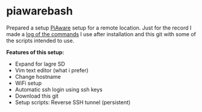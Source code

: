 # piawarebash

Prepared a setup [PiAware](https://flightaware.com/adsb/piaware/) setup for a remote location.
Just for the record I made a [log of the commands](https://github.com/wittrup/piawarebash/blob/master/installation.md) I use after installation and this git with some of the scripts intended to use.

**Features of this setup:**
- Expand for lagre SD
- Vim text editor (what i prefer)
- Change hostname
- WiFi setup
- Automatic ssh login using ssh keys
- Download this git
- Setup scripts: Reverse SSH tunnel (persistent)

